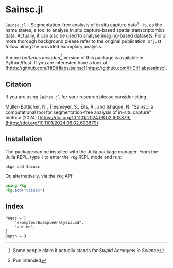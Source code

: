 # Sainsc.jl

`Sainsc.jl` - Segmentation-free analysis of in situ capture data[^1] - is,
as the name states, a tool to analyse in situ capture-based spatial
transcriptomics data. Actually, it can also be used to analyse imaging-based datasets.
For a more thorough background please refer to the original publication.
or just follow along the provided examplary analysis.

A more _batteries included_[^2] version of this package is available in Python/Rust.
If you are interested have a look at [https://github.com/HiDiHlabs/sainsc](https://github.com/HiDiHlabs/sainsc).

## Citation

If you are using `Sainsc.jl` for your research please consider citing

Müller-Bötticher, N., Tiesmeyer, S., Eils, R., and Ishaque, N.
"Sainsc: a computational tool for segmentation-free analysis of in-situ capture"
bioRxiv (2024) [https://doi.org/10.1101/2024.08.02.603879](https://doi.org/10.1101/2024.08.02.603879)

## Installation

The package can be installed with the Julia package manager.
From the Julia REPL, type `]` to enter the `Pkg` REPL mode and run:

```
pkg> add Sainsc
```

Or, alternatively, via the `Pkg` API:

```julia
using Pkg
Pkg.add("Sainsc")
```

## Index

```@contents
Pages = [
    "examples/ExampleAnalysis.md",
    "api.md",
]
Depth = 3
```

[^1]: Some people claim it actually stands for _Stupid Acronyms in Science_
[^2]: Pun intended
